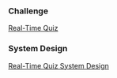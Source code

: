 ### Challenge
[Real-Time Quiz](challenge.md)

### System Design
[Real-Time Quiz System Design](system_design/system_design.md)